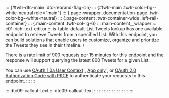 ::: {#twtr-dtc-main .dtc-rebrand-flag-on}
::: {#twtr-main .twtr-color-bg--white-neutral role="main"}
::: {.page-wrapper .documentation-page .twtr-color-bg--white-neutral}
::: {.page-content .twtr-container-wide .left-rail-container}
::: {.main-content .twtr-col-lg-6}
::: main-content__wrapper
::: c01-rich-text-editor
::: is-table-default
List Tweets lookup has one available endpoint to retrieve Tweets from a
specified List. With this endpoint, you can build solutions that
enable users to customize, organize and prioritize the Tweets they see
in their timeline. \

There is a rate limit of 900 requests per 15 minutes for this endpoint
and the response will support querying the latest 800 Tweets for a given
List.

You can use [OAuth 1.0a User
Context](https://developer.twitter.com/en/docs/authentication/oauth-1-0a)
, [App
only](https://developer.twitter.com/en/docs/authentication/oauth-2-0/application-only)
, or [OAuth 2.0 Authorization Code with
PKCE](/en/docs/authentication/oauth-2-0/authorization-code) to
authenticate your requests to this endpoint.
:::
:::

::: dtc09-callout-text
::: dtc09-callout-text
:::
:::
:::
:::
:::
:::
:::
:::
